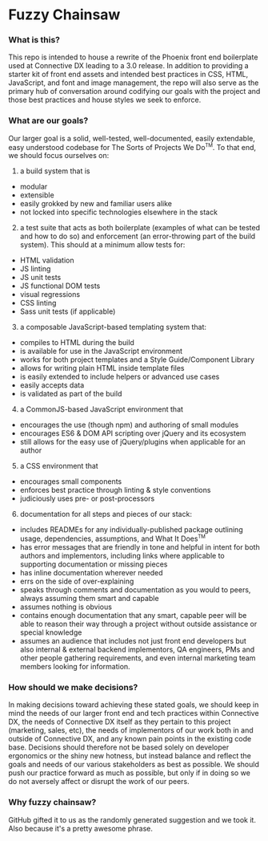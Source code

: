 # Fuzzy Chainsaw

### What is this?

This repo is intended to house a rewrite of the Phoenix front end boilerplate used at Connective DX leading to a 3.0 release. In addition to providing a starter kit of front end assets and intended best practices in CSS, HTML, JavaScript, and font and image management, the repo will also serve as the primary hub of conversation around codifying our goals with the project and those best practices and house styles we seek to enforce.

### What are our goals?

Our larger goal is a solid, well-tested, well-documented, easily extendable, easy understood codebase for The Sorts of Projects We Do<sup><small>TM</small></sup>. To that end, we should focus ourselves on:

1. a build system that is
  * modular
  * extensible
  * easily grokked by new and familiar users alike
  * not locked into specific technologies elsewhere in the stack
2. a test suite that acts as both boilerplate (examples of what can be tested and how to do so) and enforcement (an error-throwing part of the build system). This should at a minimum allow tests for:
  * HTML validation
  * JS linting
  * JS unit tests
  * JS functional DOM tests
  * visual regressions
  * CSS linting
  * Sass unit tests (if applicable)
3. a composable JavaScript-based templating system that:
  * compiles to HTML during the build
  * is available for use in the JavaScript environment
  * works for both project templates and a Style Guide/Component Library
  * allows for writing plain HTML inside template files
  * is easily extended to include helpers or advanced use cases
  * easily accepts data
  * is validated as part of the build
4. a CommonJS-based JavaScript environment that
  * encourages the use (though npm) and authoring of small modules
  * encourages ES6 & DOM API scripting over jQuery and its ecosystem
  * still allows for the easy use of jQuery/plugins when applicable for an author
5. a CSS environment that
  * encourages small components
  * enforces best practice through linting & style conventions
  * judiciously uses pre- or post-processors
6. documentation for all steps and pieces of our stack:
  * includes READMEs for any individually-published package outlining usage, dependencies, assumptions, and What It Does<sup><small>TM</small></sup>
  * has error messages that are friendly in tone and helpful in intent for both authors and implementors, including links where applicable to supporting documentation or missing pieces
  * has inline documentation wherever needed
  * errs on the side of over-explaining
  * speaks through comments and documentation as you would to peers, always assuming them smart and capable
  * assumes nothing is obvious
  * contains enough documentation that any smart, capable peer will be able to reason their way through a project without outside assistance or special knowledge
  * assumes an audience that includes not just front end developers but also internal & external backend implementors, QA engineers, PMs and other people gathering requirements, and even internal marketing team members looking for information.

### How should we make decisions?

In making decisions toward achieving these stated goals, we should keep in mind the needs of our larger front end and tech practices within Connective DX, the needs of Connective DX itself as they pertain to this project (marketing, sales, etc), the needs of implementors of our work both in and outside of Connective DX, and any known pain points in the existing code base. Decisions should therefore not be based solely on developer ergonomics or the shiny new hotness, but instead balance and reflect the goals and needs of our various stakeholders as best as possible. We should push our practice forward as much as possible, but only if in doing so we do not aversely affect or disrupt the work of our peers.

### Why fuzzy chainsaw?

GitHub gifted it to us as the randomly generated suggestion and we took it. Also because it's a pretty awesome phrase.
